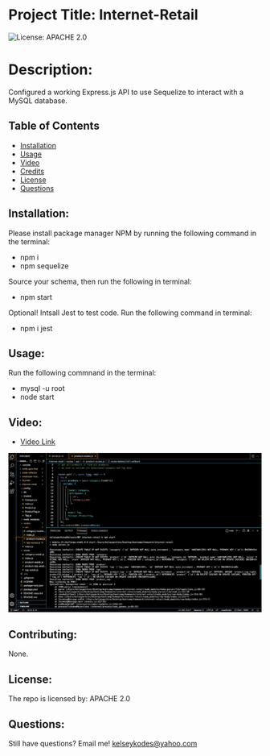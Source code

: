 # Project Title: Internet-Retail 
![License: APACHE 2.0](https://img.shields.io/badge/License-Apache_2.0-blue.svg)

# Description: 
Configured a working Express.js API to use Sequelize to interact with a MySQL database.

## Table of Contents
  - [Installation](#installation)
  - [Usage](#usage)
  - [Video](#video)
  - [Credits](#contributing)
  - [License](#license)
  - [Questions](#questions)

## Installation:
Please install package manager NPM by running the following command in the terminal: 
- npm i 
- npm sequelize

Source your schema, then run the following in terminal:
- npm start

Optional! Intsall Jest to test code. Run the following command in terminal:
- npm i jest

## Usage:
Run the following commnand in the terminal:
- mysql -u root 
- node start

## Video:
- <a href="https://youtu.be/IvhfMdXY-5Q">Video Link</a>
<img src='./assets/pic.png'>

## Contributing:
  None.

## License:
 The repo is licensed by: APACHE 2.0

## Questions:
Still have questions? Email me! kelseykodes@yahoo.com 